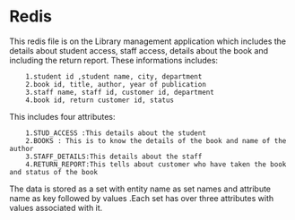 # Redis

  This redis file is on the Library management application which includes the details about student access, staff access, details about the book and including the return report.
These informations includes:
      
        1.student id ,student name, city, department
        2.book id, title, author, year of publication
        3.staff name, staff id, customer id, department
        4.book id, return customer id, status
        
 This includes four attributes:
        
        1.STUD_ACCESS :This details about the student
        2.BOOKS : This is to know the details of the book and name of the author
        3.STAFF_DETAILS:This details about the staff
        4.RETURN_REPORT:This tells about customer who have taken the book and status of the book
        
 The data is stored as a set with entity name as set names and attribute name as key followed by values .Each set has over three attributes with values associated with it.
